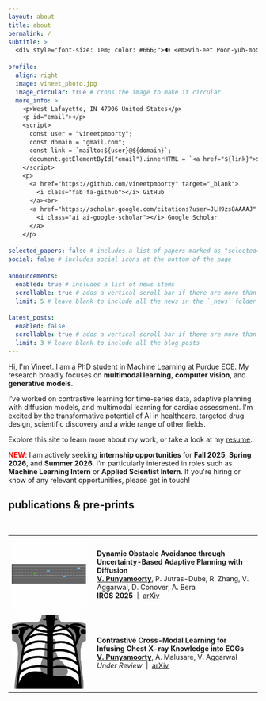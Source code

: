 ```yaml
---
layout: about
title: about
permalink: /
subtitle: >
  <div style="font-size: 1em; color: #666;">🔊 <em>Vin-eet Poon-yuh-moor-tee</em></div><br>

profile:
  align: right
  image: vineet_photo.jpg
  image_circular: true # crops the image to make it circular
  more_info: >
    <p>West Lafayette, IN 47906 United States</p>
    <p id="email"></p>
    <script>
      const user = "vineetpmoorty";
      const domain = "gmail.com";
      const link = `mailto:${user}@${domain}`;
      document.getElementById("email").innerHTML = `<a href="${link}">${user}@${domain}</a>`;
    </script>
    <p>
      <a href="https://github.com/vineetpmoorty" target="_blank">
        <i class="fab fa-github"></i> GitHub
      </a><br>
      <a href="https://scholar.google.com/citations?user=JLH9zs8AAAAJ" target="_blank">
        <i class="ai ai-google-scholar"></i> Google Scholar
      </a>
    </p>

selected_papers: false # includes a list of papers marked as "selected={true}"
social: false # includes social icons at the bottom of the page

announcements:
  enabled: true # includes a list of news items
  scrollable: true # adds a vertical scroll bar if there are more than 3 news items
  limit: 5 # leave blank to include all the news in the `_news` folder

latest_posts:
  enabled: false
  scrollable: true # adds a vertical scroll bar if there are more than 3 new posts items
  limit: 3 # leave blank to include all the blog posts
---
```


Hi, I'm Vineet. I am a PhD student in Machine Learning at <a href="https://engineering.purdue.edu/ECE">Purdue ECE</a>. My research broadly focuses on **multimodal learning**, **computer vision**, and **generative models**.

I’ve worked on contrastive learning for time-series data, adaptive planning with diffusion models, and multimodal learning for cardiac assessment. I'm excited by the transformative potential of AI in healthcare, targeted drug design, scientific discovery and a wide range of other fields.

Explore this site to learn more about my work, or take a look at my <a href="/cv/">resume</a>.

<p>
  <span style="color: red; font-weight: bold;">NEW</span>: I am actively seeking <strong>internship opportunities</strong> for <strong>Fall 2025</strong>, <strong>Spring 2026</strong>, and <strong>Summer 2026</strong>. I’m particularly interested in roles such as <strong>Machine Learning Intern</strong> or <strong>Applied Scientist Intern</strong>.  
  If you're hiring or know of any relevant opportunities, please get in touch!
</p>

<div style="clear: both;"></div>

<h2>publications & pre-prints</h2>
<br>
<table style="width: 100%; vertical-align: middle;">
  <tr>
    <td style="width: 150px;">
      <img src="/assets/img/publication_1.gif" alt="Collision Avoidance" style="width: 150px; border-radius: 8px;">
    </td>
    <td style="padding-left: 15px;">
      <strong>Dynamic Obstacle Avoidance through Uncertainty-Based Adaptive Planning with Diffusion</strong><br>
      <u><strong>V. Punyamoorty</strong></u>, P. Jutras-Dube, R. Zhang, V. Aggarwal, D. Conover, A. Bera<br>
      <strong>IROS 2025</strong> &nbsp;|&nbsp; <a href="https://arxiv.org/abs/2409.16950">arXiv</a>
    </td>
  </tr>

  <tr>
    <td style="width: 150px;">
      <img src="/assets/img/publication_2.gif" alt="CroMoTEX" style="width: 150px; border-radius: 8px;">
    </td>
    <td style="padding-left: 15px;">
      <strong>Contrastive Cross-Modal Learning for Infusing Chest X-ray Knowledge into ECGs</strong><br>
      <u><strong>V. Punyamoorty</strong></u>, A. Malusare, V. Aggarwal<br>
      <em>Under Review</em> &nbsp;|&nbsp; <a href="https://arxiv.org/abs/2506.19329">arXiv</a>
    </td>
  </tr>
</table>

<br><br>